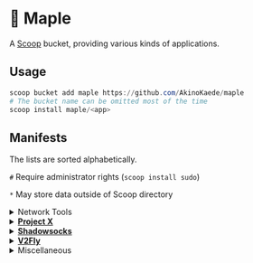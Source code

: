 # 🍁 Maple

A [Scoop](https://scoop-docs.now.sh/) bucket, providing various kinds of applications.

## Usage

```powershell
scoop bucket add maple https://github.com/AkinoKaede/maple
# The bucket name can be omitted most of the time
scoop install maple/<app>
```

## Manifests

The lists are sorted alphabetically.

`#` Require administrator rights (`scoop install sudo`)

`*` May store data outside of Scoop directory

<details>
<summary>Network Tools</strong></summary>

-   [nat-type-tester](https://github.com/HMBSbige/NatTypeTester)

</details>

<details>
<summary><strong><a href="https://xtls.github.io">Project X</a></strong></summary>

-   [xray-beta](https://github.com/XTLS/Xray-core)

</details>

<details>
<summary><strong><a href="https://shadowsocks.org">Shadowsocks</a></strong></summary>

-   [obfs-local](https://github.com/shadowsocks/simple-obfs)
-   [v2ray-plugin](https://github.com/shadowsocks/v2ray-plugin)

</details>

<details>
<summary><strong><a href="https://www.v2fly.org">V2Fly</a></strong></summary>

-   [v2ray-beta](https://github.com/v2fly/v2ray-core)
-   [v2ray-extra](https://github.com/v2fly/v2ray-core)
-   [v2ray-extra-beta](https://github.com/v2fly/v2ray-core)
-   [vmessconv](https://github.com/v2fly/vmessping)
-   [vmessping](https://github.com/v2fly/vmessping)
-   [vmessspeed](https://github.com/v2fly/vmessping)

</details>

<details>
<summary>Miscellaneous</strong></summary>

-   [kdeconnect-nightly](https://github.com/KDE/kdeconnect-kde) `*`

</details>